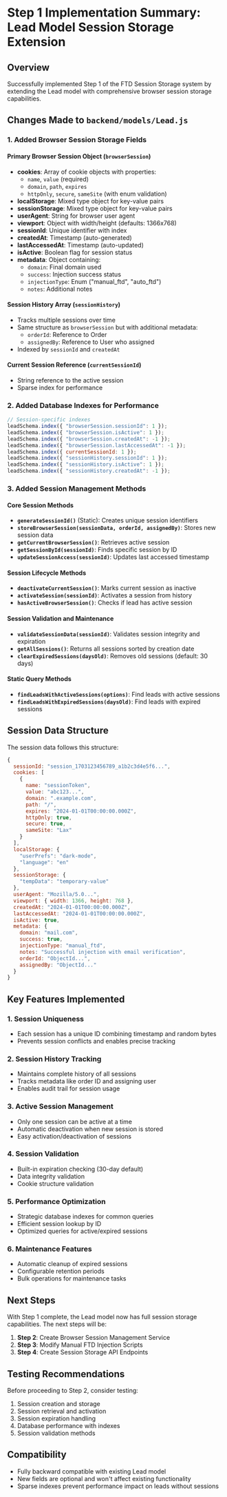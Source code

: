 # Step 1 Implementation Summary: Lead Model Session Storage Extension

## Overview
Successfully implemented Step 1 of the FTD Session Storage system by extending the Lead model with comprehensive browser session storage capabilities.

## Changes Made to `backend/models/Lead.js`

### 1. Added Browser Session Storage Fields

#### Primary Browser Session Object (`browserSession`)
- **cookies**: Array of cookie objects with properties:
  - `name`, `value` (required)
  - `domain`, `path`, `expires`
  - `httpOnly`, `secure`, `sameSite` (with enum validation)
- **localStorage**: Mixed type object for key-value pairs
- **sessionStorage**: Mixed type object for key-value pairs  
- **userAgent**: String for browser user agent
- **viewport**: Object with width/height (defaults: 1366x768)
- **sessionId**: Unique identifier with index
- **createdAt**: Timestamp (auto-generated)
- **lastAccessedAt**: Timestamp (auto-updated)
- **isActive**: Boolean flag for session status
- **metadata**: Object containing:
  - `domain`: Final domain used
  - `success`: Injection success status
  - `injectionType`: Enum ("manual_ftd", "auto_ftd")
  - `notes`: Additional notes

#### Session History Array (`sessionHistory`)
- Tracks multiple sessions over time
- Same structure as `browserSession` but with additional metadata:
  - `orderId`: Reference to Order
  - `assignedBy`: Reference to User who assigned
- Indexed by `sessionId` and `createdAt`

#### Current Session Reference (`currentSessionId`)
- String reference to the active session
- Sparse index for performance

### 2. Added Database Indexes for Performance
```javascript
// Session-specific indexes
leadSchema.index({ "browserSession.sessionId": 1 });
leadSchema.index({ "browserSession.isActive": 1 });
leadSchema.index({ "browserSession.createdAt": -1 });
leadSchema.index({ "browserSession.lastAccessedAt": -1 });
leadSchema.index({ currentSessionId: 1 });
leadSchema.index({ "sessionHistory.sessionId": 1 });
leadSchema.index({ "sessionHistory.isActive": 1 });
leadSchema.index({ "sessionHistory.createdAt": -1 });
```

### 3. Added Session Management Methods

#### Core Session Methods
- **`generateSessionId()`** (Static): Creates unique session identifiers
- **`storeBrowserSession(sessionData, orderId, assignedBy)`**: Stores new session data
- **`getCurrentBrowserSession()`**: Retrieves active session
- **`getSessionById(sessionId)`**: Finds specific session by ID
- **`updateSessionAccess(sessionId)`**: Updates last accessed timestamp

#### Session Lifecycle Methods
- **`deactivateCurrentSession()`**: Marks current session as inactive
- **`activateSession(sessionId)`**: Activates a session from history
- **`hasActiveBrowserSession()`**: Checks if lead has active session

#### Session Validation and Maintenance
- **`validateSessionData(sessionId)`**: Validates session integrity and expiration
- **`getAllSessions()`**: Returns all sessions sorted by creation date
- **`clearExpiredSessions(daysOld)`**: Removes old sessions (default: 30 days)

#### Static Query Methods
- **`findLeadsWithActiveSessions(options)`**: Find leads with active sessions
- **`findLeadsWithExpiredSessions(daysOld)`**: Find leads with expired sessions

## Session Data Structure
The session data follows this structure:
```javascript
{
  sessionId: "session_1703123456789_a1b2c3d4e5f6...",
  cookies: [
    {
      name: "sessionToken",
      value: "abc123...",
      domain: ".example.com",
      path: "/",
      expires: "2024-01-01T00:00:00.000Z",
      httpOnly: true,
      secure: true,
      sameSite: "Lax"
    }
  ],
  localStorage: {
    "userPrefs": "dark-mode",
    "language": "en"
  },
  sessionStorage: {
    "tempData": "temporary-value"
  },
  userAgent: "Mozilla/5.0...",
  viewport: { width: 1366, height: 768 },
  createdAt: "2024-01-01T00:00:00.000Z",
  lastAccessedAt: "2024-01-01T00:00:00.000Z",
  isActive: true,
  metadata: {
    domain: "mail.com",
    success: true,
    injectionType: "manual_ftd",
    notes: "Successful injection with email verification",
    orderId: "ObjectId...",
    assignedBy: "ObjectId..."
  }
}
```

## Key Features Implemented

### 1. Session Uniqueness
- Each session has a unique ID combining timestamp and random bytes
- Prevents session conflicts and enables precise tracking

### 2. Session History Tracking
- Maintains complete history of all sessions
- Tracks metadata like order ID and assigning user
- Enables audit trail for session usage

### 3. Active Session Management
- Only one session can be active at a time
- Automatic deactivation when new session is stored
- Easy activation/deactivation of sessions

### 4. Session Validation
- Built-in expiration checking (30-day default)
- Data integrity validation
- Cookie structure validation

### 5. Performance Optimization
- Strategic database indexes for common queries
- Efficient session lookup by ID
- Optimized queries for active/expired sessions

### 6. Maintenance Features
- Automatic cleanup of expired sessions
- Configurable retention periods
- Bulk operations for maintenance tasks

## Next Steps
With Step 1 complete, the Lead model now has full session storage capabilities. The next steps will be:

1. **Step 2**: Create Browser Session Management Service
2. **Step 3**: Modify Manual FTD Injection Scripts  
3. **Step 4**: Create Session Storage API Endpoints

## Testing Recommendations
Before proceeding to Step 2, consider testing:
1. Session creation and storage
2. Session retrieval and activation
3. Session expiration handling
4. Database performance with indexes
5. Session validation methods

## Compatibility
- Fully backward compatible with existing Lead model
- New fields are optional and won't affect existing functionality
- Sparse indexes prevent performance impact on leads without sessions 